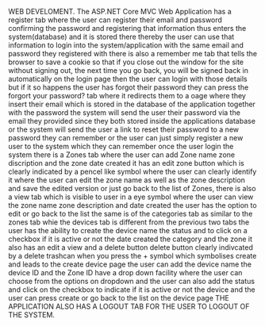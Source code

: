 WEB DEVELOMENT.
The ASP.NET Core MVC Web Application has a register tab where the user can register their email and password confirming the password and registering that information thus enters the system(database) and it is stored there thereby the user can use that information to login into the system/application with the same email and password they registered with there is also a remember me tab that tells the browser to save a cookie so that if you close out the window for the site without signing out, the next time you go back, you will be signed back in automatically on the login page then the user can login with those details but if it so happens the user has forgot their password they can press the forgort your password? tab where it redirects them to a oage where they insert their email which is stored in the database of the application together with the password the system will send the user their password via the email they provided since they both stored inside the applications database or the system will send the user a link to reset their password to a new password they can remember or the user can just simply register a new user to the system which they can remember once the user login the system there is a Zones tab where the user can add Zone name zone discription and the zone date created it has an edit zone button which is clearly indicated by a pencel like symbol where the user can clearly identify it where the user can edit the zone name as well as the zone description and save the edited version or just go back to the list of Zones, there is also a view tab which is visible to user in a eye symbol where the user can view the zone name zone description and date created the user has the option to edit or go back to the list the same is of the categories tab as similar to the zones tab whie the devices tab is different from the previous two tabs the user has the ability to create the device name the status and to click on a checkbox if it is active or not the date created the category and the zone it also has an edit a view and a delete button delete button clearly indivcated by a delete trashcan when you press the + symbol which symbolises create and leads to the create device page the user can add the device name the device ID and the Zone ID have a drop down facility where the user can choose from the options on dropdown and the user can also add the status and click on the checkbox to indicate if it is active or not the device and the user can press create or go back to the list on the device page THE APPLICATION ALSO HAS A LOGOUT TAB FOR THE USER TO LOGOUT OF THE SYSTEM.
